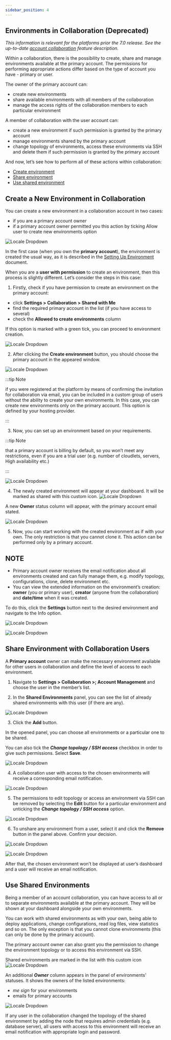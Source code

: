 ```yaml
---
sidebar_position: 4
---
```


## Environments in Collaboration (Deprecated)

_This information is relevant for the platforms prior the 7.0 release. See the up-to-date [account collaboration](https://cloudmydc.com/) feature description._

Within a collaboration, there is the possibility to create, share and manage environments available at the primary account. The permissions for performing appropriate actions differ based on the type of account you have - primary or user.

The owner of the primary account can:

- create new environments
- share available environments with all members of the collaboration
- manage the access rights of the collaboration members to each particular environment

A member of collaboration with the user account can:

- create a new environment if such permission is granted by the primary account
- manage environments shared by the primary account
- change topology of environments, access these environments via SSH and delete them if such permission is granted by the primary account

And now, let’s see how to perform all of these actions within collaboration:

- [Create environment](https://cloudmydc.com/)
- [Share environment](https://cloudmydc.com/)
- [Use shared environment](https://cloudmydc.com/)

## Create a New Environment in Collaboration

You can create a new environment in a collaboration account in two cases:

- if you are a primary account owner
- if a primary account owner permitted you this action by ticking Allow user to create new environments option

<div style={{
    display:'flex',
    justifyContent: 'center',
    margin: '0 0 1rem 0'
}}>

![Locale Dropdown](./img/EnvironmentsInCollaboration/8bfe76c532583fbfb4eab0886326ab31enter-email.png)

</div>

In the first case (when you own the **primary account**), the environment is created the usual way, as it is described in the [Setting Up Environment](https://cloudmydc.com/) document.

When you are a **user with permission** to create an environment, then this process is slightly different. Let’s consider the steps in this case:

1. Firstly, check if you have permission to create an environment on the primary account:

- click **Settings > Collaboration > Shared with Me**
- find the required primary account in the list (if you have access to several)
- check the **Allowed to create environments** column

If this option is marked with a green tick, you can proceed to environment creation.

<div style={{
    display:'flex',
    justifyContent: 'center',
    margin: '0 0 1rem 0'
}}>

![Locale Dropdown](./img/EnvironmentsInCollaboration/8bfe76c532583fbfb4eab0886326ab31shared-with-me-envs.png)

</div>

2. After clicking the **Create environment** button, you should choose the primary account in the appeared window.

<div style={{
    display:'flex',
    justifyContent: 'center',
    margin: '0 0 1rem 0'
}}>

![Locale Dropdown](./img/EnvironmentsInCollaboration/8bfe76c532583fbfb4eab0886326ab31environment-creation.png)

</div>

:::tip Note

if you were registered at the platform by means of confirming the invitation for collaboration via email, you can be included in a custom group of users without the ability to create your own environments. In this case, you can create new environments only on the primary account. This option is defined by your hosting provider.

:::

3. Now, you can set up an environment based on your requirements.

:::tip Note

that a primary account is billing by default, so you won’t meet any restrictions, even if you are a trial user (e.g. number of cloudlets, servers, High availability etc.)

:::

<div style={{
    display:'flex',
    justifyContent: 'center',
    margin: '0 0 1rem 0'
}}>

![Locale Dropdown](./img/EnvironmentsInCollaboration/8bfe76c532583fbfb4eab0886326ab31no-limits.png)

</div>

4. The newly created environment will appear at your dashboard.
   It will be marked as shared with this custom icon. ![Locale Dropdown](./img/EnvironmentsInCollaboration/8bfe76c532583fbfb4eab0886326ab31icon.png)

A new **Owner** status column will appear, with the primary account email stated.

<div style={{
    display:'flex',
    justifyContent: 'center',
    margin: '0 0 1rem 0'
}}>

![Locale Dropdown](./img/EnvironmentsInCollaboration/8bfe76c532583fbfb4eab0886326ab31admins-environment.png)

</div>

5. Now, you can start working with the created environment as if with your own.
   The only restriction is that you cannot clone it. This action can be performed only by a primary account.

## NOTE

- Primary account owner receives the email notification about all environments created and can fully manage them, e.g. modify topology, configurations, clone, delete environment etc.
- You can view the extended information on the environment’s creation: **owner** (you or primary user), **creator** (anyone from the collaboration) and **date/time** when it was created.

To do this, click the **Settings** button next to the desired environment and navigate to the Info option.

<div style={{
    display:'flex',
    justifyContent: 'center',
    margin: '0 0 1rem 0'
}}>

![Locale Dropdown](./img/EnvironmentsInCollaboration/8bfe76c532583fbfb4eab0886326ab31settings-env-button.png)

</div>
<div style={{
    display:'flex',
    justifyContent: 'center',
    margin: '0 0 1rem 0'
}}>

![Locale Dropdown](./img/EnvironmentsInCollaboration/8bfe76c532583fbfb4eab0886326ab31env-info.png)

</div>

## Share Environment with Collaboration Users

A **Primary account** owner can make the necessary environment available for other users in collaboration and define the level of access to each environment.

1. Navigate to **Settings > Collaboration >; Account Management** and choose the user in the member’s list.

2. In the **Shared Environments** panel, you can see the list of already shared environments with this user (if there are any).

<div style={{
    display:'flex',
    justifyContent: 'center',
    margin: '0 0 1rem 0'
}}>

![Locale Dropdown](./img/EnvironmentsInCollaboration/8bfe76c532583fbfb4eab0886326ab31list-of-shared-environments.png)

</div>

3. Click the **Add** button.

In the opened panel, you can choose all environments or a particular one to be shared.

You can also tick the **_Change topology / SSH access_** checkbox in order to give such permissions. Select **Save**.

<div style={{
    display:'flex',
    justifyContent: 'center',
    margin: '0 0 1rem 0'
}}>

![Locale Dropdown](./img/EnvironmentsInCollaboration/8bfe76c532583fbfb4eab0886326ab31share-environment.png)

</div>

4. A collaboration user with access to the chosen environments will receive a corresponding email notification.

<div style={{
    display:'flex',
    justifyContent: 'center',
    margin: '0 0 1rem 0'
}}>

![Locale Dropdown](./img/EnvironmentsInCollaboration/8bfe76c532583fbfb4eab0886326ab31environment-access-granted.png)

</div>

5. The permissions to edit topology or access an environment via SSH can be removed by selecting the **Edit** button for a particular environment and unticking the **_Change topology / SSH access_** option.

<div style={{
    display:'flex',
    justifyContent: 'center',
    margin: '0 0 1rem 0'
}}>

![Locale Dropdown](./img/EnvironmentsInCollaboration/8bfe76c532583fbfb4eab0886326ab31edit-shared-env.png)

</div>

6. To unshare any environment from a user, select it and click the **Remove** button in the panel above. Confirm your decision.

<div style={{
    display:'flex',
    justifyContent: 'center',
    margin: '0 0 1rem 0'
}}>

![Locale Dropdown](./img/EnvironmentsInCollaboration/8bfe76c532583fbfb4eab0886326ab31remove-button.png)

</div>

<div style={{
    display:'flex',
    justifyContent: 'center',
    margin: '0 0 1rem 0'
}}>

![Locale Dropdown](./img/EnvironmentsInCollaboration/8bfe76c532583fbfb4eab0886326ab31unshare.png)

</div>

After that, the chosen environment won’t be displayed at user’s dashboard and a user will receive an email notification.

## Use Shared Environments

Being a member of an account collaboration, you can have access to all or to separate environments available at the primary account. They will be shown at your dashboard alongside your own environments.

You can work with shared environments as with your own, being able to deploy applications, change configurations, read log files, view statistics and so on. The only exception is that you cannot clone environments (this can only be done by the primary account).

The primary account owner can also grant you the permission to change the environment topology or to access this environment via SSH.

Shared environments are marked in the list with this custom icon ![Locale Dropdown](./img/EnvironmentsInCollaboration/8bfe76c532583fbfb4eab0886326ab31icon.png)

An additional **_Owner_** column appears in the panel of environments' statuses. It shows the owners of the listed environments:

- _me sign_ for your environments
- emails for primary accounts

<div style={{
    display:'flex',
    justifyContent: 'center',
    margin: '0 0 1rem 0'
}}>

![Locale Dropdown](./img/EnvironmentsInCollaboration/8bfe76c532583fbfb4eab0886326ab31icon-shared.png)

</div>

If any user in the collaboration changed the topology of the shared environment by adding the node that requires admin credentials (e.g. database server), all users with access to this environment will receive an email notification with appropriate login and password.
